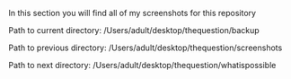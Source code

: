 In this section you will find all of my screenshots for this 
repository

Path to current directory: /Users/adult/desktop/thequestion/backup

Path to previous directory: /Users/adult/desktop/thequestion/screenshots

Path to next directory: /Users/adult/desktop/thequestion/whatispossible
